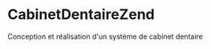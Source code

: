 CabinetDentaireZend
===================

Conception et réalisation d'un système de cabinet dentaire
